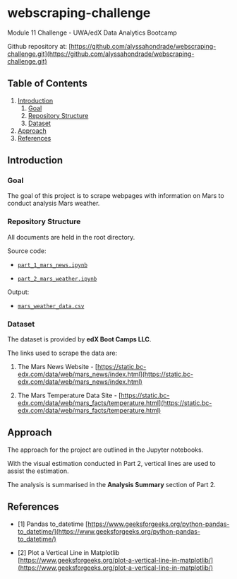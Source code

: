# webscraping-challenge
Module 11 Challenge - UWA/edX Data Analytics Bootcamp

Github repository at: [https://github.com/alyssahondrade/webscraping-challenge.git](https://github.com/alyssahondrade/webscraping-challenge.git)

## Table of Contents
1. [Introduction](https://github.com/alyssahondrade/webscraping-challenge/tree/main#introduction)
    1. [Goal](https://github.com/alyssahondrade/webscraping-challenge/tree/main#goal)
    2. [Repository Structure](https://github.com/alyssahondrade/webscraping-challenge/tree/main#repository-structure)
    3. [Dataset](https://github.com/alyssahondrade/webscraping-challenge/tree/main#dataset)
2. [Approach](https://github.com/alyssahondrade/webscraping-challenge/tree/main#approach)
3. [References](https://github.com/alyssahondrade/webscraping-challenge/tree/main#references)


## Introduction

### Goal
The goal of this project is to scrape webpages with information on Mars to conduct analysis Mars weather.

### Repository Structure
All documents are held in the root directory.

Source code:
- [`part_1_mars_news.ipynb`](https://github.com/alyssahondrade/webscraping-challenge/blob/main/part_1_mars_news.ipynb)

- [`part_2_mars_weather.ipynb`](https://github.com/alyssahondrade/webscraping-challenge/blob/main/part_2_mars_weather.ipynb)

Output:
- [`mars_weather_data.csv`](https://github.com/alyssahondrade/webscraping-challenge/blob/main/mars_weather_data.csv)

### Dataset
The dataset is provided by __edX Boot Camps LLC__.

The links used to scrape the data are:
1. The Mars News Website - [https://static.bc-edx.com/data/web/mars_news/index.html](https://static.bc-edx.com/data/web/mars_news/index.html)

2. The Mars Temperature Data Site - [https://static.bc-edx.com/data/web/mars_facts/temperature.html](https://static.bc-edx.com/data/web/mars_facts/temperature.html)


## Approach
The approach for the project are outlined in the Jupyter notebooks.

With the visual estimation conducted in Part 2, vertical lines are used to assist the estimation.

The analysis is summarised in the __Analysis Summary__ section of Part 2.


## References
- [1] Pandas to_datetime [https://www.geeksforgeeks.org/python-pandas-to_datetime/](https://www.geeksforgeeks.org/python-pandas-to_datetime/)

- [2] Plot a Vertical Line in Matplotlib [https://www.geeksforgeeks.org/plot-a-vertical-line-in-matplotlib/](https://www.geeksforgeeks.org/plot-a-vertical-line-in-matplotlib/)

